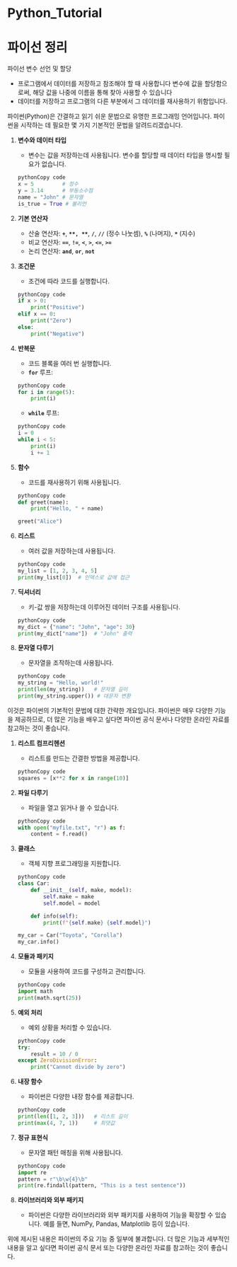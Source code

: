 # Python_Tutorial
# 파이선 정리

파이선 변수 선언 및 할당

- 프로그램에서 데이터를 저장하고 참조해야 할 때 사용합니다 변수에 값을 할당함으로써, 해당 값을 나중에 이름을 통해 찾아 사용할 수 있습니다
- 데이터를 저장하고 프로그램의 다른 부분에서 그 데이터를 재사용하기 위함입니다.

파이썬(Python)은 간결하고 읽기 쉬운 문법으로 유명한 프로그래밍 언어입니다. 파이썬을 시작하는 데 필요한 몇 가지 기본적인 문법을 알려드리겠습니다.

1. **변수와 데이터 타입**
    - 변수는 값을 저장하는데 사용됩니다. 변수를 할당할 때 데이터 타입을 명시할 필요가 없습니다.
    
    ```python
    pythonCopy code
    x = 5         # 정수
    y = 3.14      # 부동소수점
    name = "John" # 문자열
    is_true = True # 불리언
    
    ```
    
2. **기본 연산자**
    - 산술 연산자: **`+`**, **``**, **``**, **`/`**, **`//`** (정수 나눗셈), **`%`** (나머지), **`*`** (지수)
    - 비교 연산자: **`==`**, **`!=`**, **`<`**, **`>`**, **`<=`**, **`>=`**
    - 논리 연산자: **`and`**, **`or`**, **`not`**
3. **조건문**
    - 조건에 따라 코드를 실행합니다.
    
    ```python
    pythonCopy code
    if x > 0:
        print("Positive")
    elif x == 0:
        print("Zero")
    else:
        print("Negative")
    
    ```
    
4. **반복문**
    - 코드 블록을 여러 번 실행합니다.
    - **`for`** 루프:
    
    ```python
    pythonCopy code
    for i in range(5):
        print(i)
    
    ```
    
    - **`while`** 루프:
    
    ```python
    pythonCopy code
    i = 0
    while i < 5:
        print(i)
        i += 1
    
    ```
    
5. **함수**
    - 코드를 재사용하기 위해 사용됩니다.
    
    ```python
    pythonCopy code
    def greet(name):
        print("Hello, " + name)
    
    greet("Alice")
    
    ```
    
6. **리스트**
    - 여러 값을 저장하는데 사용됩니다.
    
    ```python
    pythonCopy code
    my_list = [1, 2, 3, 4, 5]
    print(my_list[0])  # 인덱스로 값에 접근
    
    ```
    
7. **딕셔너리**
    - 키-값 쌍을 저장하는데 이루어진 데이터 구조를 사용됩니다.
    
    ```python
    pythonCopy code
    my_dict = {"name": "John", "age": 30}
    print(my_dict["name"])  # "John" 출력
    
    ```
    
8. **문자열 다루기**
    - 문자열을 조작하는데 사용됩니다.
    
    ```python
    pythonCopy code
    my_string = "Hello, world!"
    print(len(my_string))   # 문자열 길이
    print(my_string.upper()) # 대문자 변환
    
    ```
    

이것은 파이썬의 기본적인 문법에 대한 간략한 개요입니다. 파이썬은 매우 다양한 기능을 제공하므로, 더 많은 기능을 배우고 싶다면 파이썬 공식 문서나 다양한 온라인 자료를 참고하는 것이 좋습니다.

1. **리스트 컴프리헨션**
    - 리스트를 만드는 간결한 방법을 제공합니다.
    
    ```python
    pythonCopy code
    squares = [x**2 for x in range(10)]
    
    ```
    
2. **파일 다루기**
    - 파일을 열고 읽거나 쓸 수 있습니다.
    
    ```python
    pythonCopy code
    with open("myfile.txt", "r") as f:
        content = f.read()
    
    ```
    
3. **클래스**
    - 객체 지향 프로그래밍을 지원합니다.
    
    ```python
    pythonCopy code
    class Car:
        def __init__(self, make, model):
            self.make = make
            self.model = model
    
        def info(self):
            print(f"{self.make} {self.model}")
    
    my_car = Car("Toyota", "Corolla")
    my_car.info()
    
    ```
    
4. **모듈과 패키지**
    - 모듈을 사용하여 코드를 구성하고 관리합니다.
    
    ```python
    pythonCopy code
    import math
    print(math.sqrt(25))
    
    ```
    
5. **예외 처리**
    - 예외 상황을 처리할 수 있습니다.
    
    ```python
    pythonCopy code
    try:
        result = 10 / 0
    except ZeroDivisionError:
        print("Cannot divide by zero")
    
    ```
    
6. **내장 함수**
    - 파이썬은 다양한 내장 함수를 제공합니다.
    
    ```python
    pythonCopy code
    print(len([1, 2, 3]))   # 리스트 길이
    print(max(4, 7, 1))     # 최댓값
    
    ```
    
7. **정규 표현식**
    - 문자열 패턴 매칭을 위해 사용됩니다.
    
    ```python
    pythonCopy code
    import re
    pattern = r"\b\w{4}\b"
    print(re.findall(pattern, "This is a test sentence"))
    
    ```
    
8. **라이브러리와 외부 패키지**
    - 파이썬은 다양한 라이브러리와 외부 패키지를 사용하여 기능을 확장할 수 있습니다. 예를 들면, NumPy, Pandas, Matplotlib 등이 있습니다.

위에 제시된 내용은 파이썬의 주요 기능 중 일부에 불과합니다. 더 많은 기능과 세부적인 내용을 알고 싶다면 파이썬 공식 문서 또는 다양한 온라인 자료를 참고하는 것이 좋습니다.
